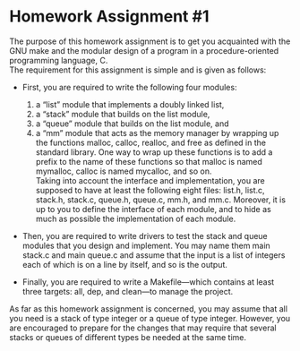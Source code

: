 # Homework Assignment #1
The purpose of this homework assignment is to get you acquainted with the GNU make and the modular design
of a program in a procedure-oriented programming language, C.  
The requirement for this assignment is simple and is given as follows:
  * First, you are required to write the following four modules:
    1. a “list” module that implements a doubly linked list,
    2. a “stack” module that builds on the list module,
    3. a “queue” module that builds on the list module, and
    4. a “mm” module that acts as the memory manager by wrapping up the functions malloc, calloc,
    realloc, and free as defined in the standard library. One way to wrap up these functions is to
    add a prefix to the name of these functions so that malloc is named mymalloc, calloc is named
    mycalloc, and so on.  
    Taking into account the interface and implementation, you are supposed to have at least the following eight
    files: list.h, list.c, stack.h, stack.c, queue.h, queue.c, mm.h, and mm.c. Moreover, it
    is up to you to define the interface of each module, and to hide as much as possible the implementation of
    each module.
    
  * Then, you are required to write drivers to test the stack and queue modules that you design and implement.
  You may name them main stack.c and main queue.c and assume that the input is a list of integers
  each of which is on a line by itself, and so is the output.
  
  * Finally, you are required to write a Makefile—which contains at least three targets: all, dep, and clean—to
  manage the project.  

As far as this homework assignment is concerned, you may assume that all you need is a stack of type integer
or a queue of type integer. However, you are encouraged to prepare for the changes that may require that several
stacks or queues of different types be needed at the same time.
